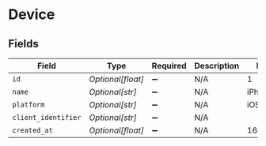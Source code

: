 # Device


## Fields

| Field               | Type                | Required            | Description         | Example             |
| ------------------- | ------------------- | ------------------- | ------------------- | ------------------- |
| `id`                | *Optional[float]*   | :heavy_minus_sign:  | N/A                 | 1                   |
| `name`              | *Optional[str]*     | :heavy_minus_sign:  | N/A                 | iPhone              |
| `platform`          | *Optional[str]*     | :heavy_minus_sign:  | N/A                 | iOS                 |
| `client_identifier` | *Optional[str]*     | :heavy_minus_sign:  | N/A                 |                     |
| `created_at`        | *Optional[float]*   | :heavy_minus_sign:  | N/A                 | 1654131230          |